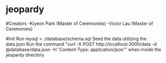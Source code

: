 # jeopardy

#Creators
-Kiyeon Park (Master of Ceremonies)
-Victor Lau (Master of Ceremonies)

#Init
Run mysql < ./database/schema.sql
Seed the data utilizing the data.json
Run the command  "curl -X POST http://localhost:3000/data -d @database/data.json -H 'Content-Type: application/json'" when inside the jeopardy directory

